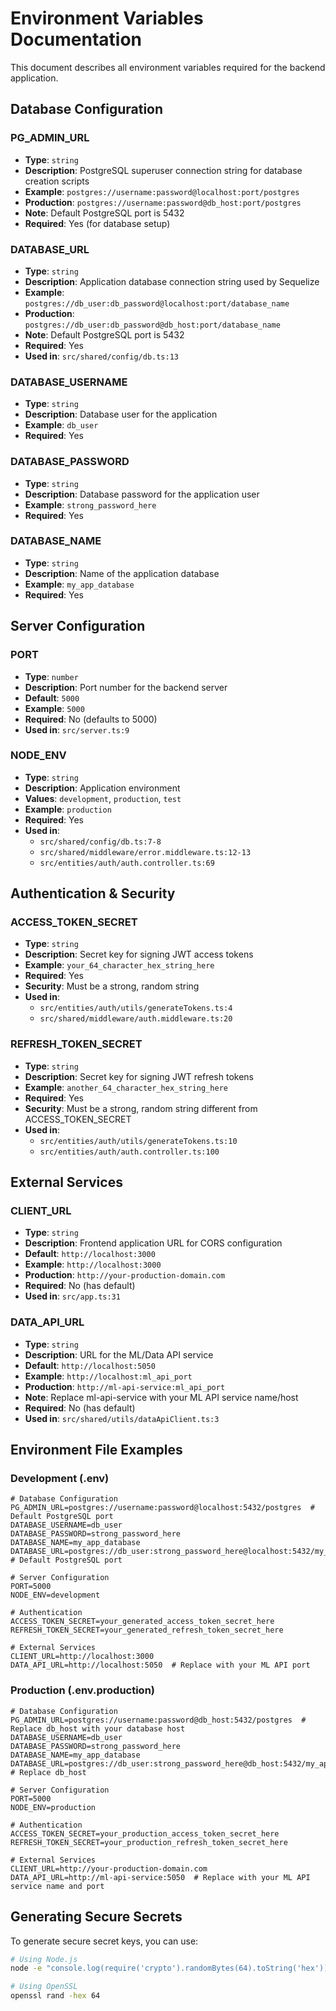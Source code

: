 # Environment Variables Documentation

This document describes all environment variables required for the backend application.

## Database Configuration

### PG_ADMIN_URL
- **Type**: `string`
- **Description**: PostgreSQL superuser connection string for database creation scripts
- **Example**: `postgres://username:password@localhost:port/postgres`
- **Production**: `postgres://username:password@db_host:port/postgres`
- **Note**: Default PostgreSQL port is 5432
- **Required**: Yes (for database setup)

### DATABASE_URL
- **Type**: `string`
- **Description**: Application database connection string used by Sequelize
- **Example**: `postgres://db_user:db_password@localhost:port/database_name`
- **Production**: `postgres://db_user:db_password@db_host:port/database_name`
- **Note**: Default PostgreSQL port is 5432
- **Required**: Yes
- **Used in**: `src/shared/config/db.ts:13`

### DATABASE_USERNAME
- **Type**: `string`
- **Description**: Database user for the application
- **Example**: `db_user`
- **Required**: Yes

### DATABASE_PASSWORD
- **Type**: `string`
- **Description**: Database password for the application user
- **Example**: `strong_password_here`
- **Required**: Yes

### DATABASE_NAME
- **Type**: `string`
- **Description**: Name of the application database
- **Example**: `my_app_database`
- **Required**: Yes

## Server Configuration

### PORT
- **Type**: `number`
- **Description**: Port number for the backend server
- **Default**: `5000`
- **Example**: `5000`
- **Required**: No (defaults to 5000)
- **Used in**: `src/server.ts:9`

### NODE_ENV
- **Type**: `string`
- **Description**: Application environment
- **Values**: `development`, `production`, `test`
- **Example**: `production`
- **Required**: Yes
- **Used in**: 
  - `src/shared/config/db.ts:7-8`
  - `src/shared/middleware/error.middleware.ts:12-13`
  - `src/entities/auth/auth.controller.ts:69`

## Authentication & Security

### ACCESS_TOKEN_SECRET
- **Type**: `string`
- **Description**: Secret key for signing JWT access tokens
- **Example**: `your_64_character_hex_string_here`
- **Required**: Yes
- **Security**: Must be a strong, random string
- **Used in**: 
  - `src/entities/auth/utils/generateTokens.ts:4`
  - `src/shared/middleware/auth.middleware.ts:20`

### REFRESH_TOKEN_SECRET
- **Type**: `string`
- **Description**: Secret key for signing JWT refresh tokens
- **Example**: `another_64_character_hex_string_here`
- **Required**: Yes
- **Security**: Must be a strong, random string different from ACCESS_TOKEN_SECRET
- **Used in**: 
  - `src/entities/auth/utils/generateTokens.ts:10`
  - `src/entities/auth/auth.controller.ts:100`


## External Services

### CLIENT_URL
- **Type**: `string`
- **Description**: Frontend application URL for CORS configuration
- **Default**: `http://localhost:3000`
- **Example**: `http://localhost:3000`
- **Production**: `http://your-production-domain.com`
- **Required**: No (has default)
- **Used in**: `src/app.ts:31`

### DATA_API_URL
- **Type**: `string`
- **Description**: URL for the ML/Data API service
- **Default**: `http://localhost:5050`
- **Example**: `http://localhost:ml_api_port`
- **Production**: `http://ml-api-service:ml_api_port`
- **Note**: Replace ml-api-service with your ML API service name/host
- **Required**: No (has default)
- **Used in**: `src/shared/utils/dataApiClient.ts:3`

## Environment File Examples

### Development (.env)
```env
# Database Configuration
PG_ADMIN_URL=postgres://username:password@localhost:5432/postgres  # Default PostgreSQL port
DATABASE_USERNAME=db_user
DATABASE_PASSWORD=strong_password_here
DATABASE_NAME=my_app_database
DATABASE_URL=postgres://db_user:strong_password_here@localhost:5432/my_app_database  # Default PostgreSQL port

# Server Configuration
PORT=5000
NODE_ENV=development

# Authentication
ACCESS_TOKEN_SECRET=your_generated_access_token_secret_here
REFRESH_TOKEN_SECRET=your_generated_refresh_token_secret_here

# External Services
CLIENT_URL=http://localhost:3000
DATA_API_URL=http://localhost:5050  # Replace with your ML API port
```

### Production (.env.production)
```env
# Database Configuration
PG_ADMIN_URL=postgres://username:password@db_host:5432/postgres  # Replace db_host with your database host
DATABASE_USERNAME=db_user
DATABASE_PASSWORD=strong_password_here
DATABASE_NAME=my_app_database
DATABASE_URL=postgres://db_user:strong_password_here@db_host:5432/my_app_database  # Replace db_host

# Server Configuration
PORT=5000
NODE_ENV=production

# Authentication
ACCESS_TOKEN_SECRET=your_production_access_token_secret_here
REFRESH_TOKEN_SECRET=your_production_refresh_token_secret_here

# External Services
CLIENT_URL=http://your-production-domain.com
DATA_API_URL=http://ml-api-service:5050  # Replace with your ML API service name and port
```


## Generating Secure Secrets

To generate secure secret keys, you can use:

```bash
# Using Node.js
node -e "console.log(require('crypto').randomBytes(64).toString('hex'))"

# Using OpenSSL
openssl rand -hex 64
```